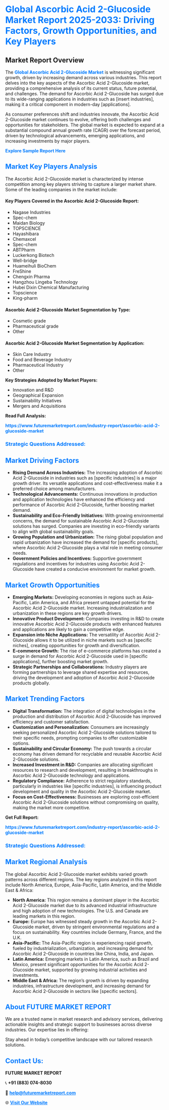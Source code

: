 <h1 style="color: #007BFF;">Global Ascorbic Acid 2-Glucoside Market Report 2025-2033: Driving Factors, Growth Opportunities, and Key Players</h1>

<section id="overview">
<h2>Market Report Overview</h2>
<p>The <a href="https://www.futuremarketreport.com/industry-report/ascorbic-acid-2-glucoside-market" style="color: #007BFF; text-decoration: none;"><strong>Global Ascorbic Acid 2-Glucoside Market</strong></a> is witnessing significant growth, driven by increasing demand across various industries. This report delves into the key aspects of the Ascorbic Acid 2-Glucoside market, providing a comprehensive analysis of its current status, future potential, and challenges. The demand for Ascorbic Acid 2-Glucoside has surged due to its wide-ranging applications in industries such as [insert industries], making it a critical component in modern-day [applications].</p>
<p>As consumer preferences shift and industries innovate, the Ascorbic Acid 2-Glucoside market continues to evolve, offering both challenges and opportunities for stakeholders. The global market is expected to expand at a substantial compound annual growth rate (CAGR) over the forecast period, driven by technological advancements, emerging applications, and increasing investments by major players.</p>
</section>

<section id="overview">
<p><a href="https://www.futuremarketreport.com/request-sample/reportId=96581" style="color: #007BFF; text-decoration: none;"><strong>Explore Sample Report Here</strong></a></p>
</section>

<section id="key-players">
<h2 style="color: #007BFF;">Market Key Players Analysis</h2>
<p>The Ascorbic Acid 2-Glucoside market is characterized by intense competition among key players striving to capture a larger market share. Some of the leading companies in the market include:</p>
<h4>Key Players Covered in the Ascorbic Acid 2-Glucoside Report:</h4>
<ul><li>Nagase Industries</li><li>Spec-chem</li><li>Maidan Biology</li><li>TOPSCIENCE</li><li>Hayashibara</li><li>Chemaxcel</li><li>Spec-chem</li><li>ABTPharm</li><li>Luckerkong Biotech</li><li>Well-bridge</li><li>Huameihuli BioChem</li><li>FreShine</li><li>Chengxin Pharma</li><li>Hangzhou Lingeba Technology</li><li>Hubei Dixin Chemical Manufacturing</li><li>Topscience</li><li>King-pharm</li></ul>
<h4>Ascorbic Acid 2-Glucoside Market Segmentation by Type:</h4>
<ul><li>Cosmetic grade</li><li>Pharmaceutical grade</li><li>Other</li></ul>

<h4>Ascorbic Acid 2-Glucoside Market Segmentation by Application:</h4>
<ul><li>Skin Care Industry</li><li>Food and Beverage Industry</li><li>Pharmaceutical Industry</li><li>Other</li></ul>
<p><strong>Key Strategies Adopted by Market Players:</strong></p>
<ul>
<li>Innovation and R&D</li>
<li>Geographical Expansion</li>
<li>Sustainability Initiatives</li>
<li>Mergers and Acquisitions</li>
</ul>
</section>

<section>
<p><strong>Read Full Analysis: </strong></p><a href="https://www.futuremarketreport.com/industry-report/ascorbic-acid-2-glucoside-market" style="color: #007BFF; text-decoration: none;"><strong>https://www.futuremarketreport.com/industry-report/ascorbic-acid-2-glucoside-market</strong></a>
<h3 style="color: #007BFF;">Strategic Questions Addressed:</h3>
</section>

<section id="driving-factors">
<h2 style="color: #007BFF;">Market Driving Factors</h2>
<ul>
<li><strong>Rising Demand Across Industries:</strong> The increasing adoption of Ascorbic Acid 2-Glucoside in industries such as [specific industries] is a major growth driver. Its versatile applications and cost-effectiveness make it a preferred choice among manufacturers.</li>
<li><strong>Technological Advancements:</strong> Continuous innovations in production and application technologies have enhanced the efficiency and performance of Ascorbic Acid 2-Glucoside, further boosting market demand.</li>
<li><strong>Sustainability and Eco-Friendly Initiatives:</strong> With growing environmental concerns, the demand for sustainable Ascorbic Acid 2-Glucoside solutions has surged. Companies are investing in eco-friendly variants to align with global sustainability goals.</li>
<li><strong>Growing Population and Urbanization:</strong> The rising global population and rapid urbanization have increased the demand for [specific products], where Ascorbic Acid 2-Glucoside plays a vital role in meeting consumer needs.</li>
<li><strong>Government Policies and Incentives:</strong> Supportive government regulations and incentives for industries using Ascorbic Acid 2-Glucoside have created a conducive environment for market growth.</li>
</ul>
</section>

<section id="growth-opportunities">
<h2 style="color: #007BFF;">Market Growth Opportunities</h2>
<ul>
<li><strong>Emerging Markets:</strong> Developing economies in regions such as Asia-Pacific, Latin America, and Africa present untapped potential for the Ascorbic Acid 2-Glucoside market. Increasing industrialization and urbanization in these regions are key growth drivers.</li>
<li><strong>Innovative Product Development:</strong> Companies investing in R&D to create innovative Ascorbic Acid 2-Glucoside products with enhanced features and applications are likely to gain a competitive edge.</li>
<li><strong>Expansion into Niche Applications:</strong> The versatility of Ascorbic Acid 2-Glucoside allows it to be utilized in niche markets such as [specific niches], creating opportunities for growth and diversification.</li>
<li><strong>E-commerce Growth:</strong> The rise of e-commerce platforms has created a surge in demand for Ascorbic Acid 2-Glucoside used in [specific applications], further boosting market growth.</li>
<li><strong>Strategic Partnerships and Collaborations:</strong> Industry players are forming partnerships to leverage shared expertise and resources, driving the development and adoption of Ascorbic Acid 2-Glucoside products globally.</li>
</ul>
</section>

<section id="trending-factors">
<h2 style="color: #007BFF;">Market Trending Factors</h2>
<ul>
<li><strong>Digital Transformation:</strong> The integration of digital technologies in the production and distribution of Ascorbic Acid 2-Glucoside has improved efficiency and customer satisfaction.</li>
<li><strong>Customization and Personalization:</strong> Consumers are increasingly seeking personalized Ascorbic Acid 2-Glucoside solutions tailored to their specific needs, prompting companies to offer customizable options.</li>
<li><strong>Sustainability and Circular Economy:</strong> The push towards a circular economy has driven demand for recyclable and reusable Ascorbic Acid 2-Glucoside solutions.</li>
<li><strong>Increased Investment in R&D:</strong> Companies are allocating significant resources to research and development, resulting in breakthroughs in Ascorbic Acid 2-Glucoside technology and applications.</li>
<li><strong>Regulatory Compliance:</strong> Adherence to strict regulatory standards, particularly in industries like [specific industries], is influencing product development and quality in the Ascorbic Acid 2-Glucoside market.</li>
<li><strong>Focus on Cost-Effectiveness:</strong> Businesses are exploring cost-efficient Ascorbic Acid 2-Glucoside solutions without compromising on quality, making the market more competitive.</li>
</ul>
</section>

<section>
<p><strong>Get Full Report: </strong></p><a href="https://www.futuremarketreport.com/industry-report/ascorbic-acid-2-glucoside-market" style="color: #007BFF; text-decoration: none;"><strong>https://www.futuremarketreport.com/industry-report/ascorbic-acid-2-glucoside-market</strong></a>
<h3 style="color: #007BFF;">Strategic Questions Addressed:</h3>
</section>


<section id="regional-analysis">
<h2 style="color: #007BFF;">Market Regional Analysis</h2>
<p>The global Ascorbic Acid 2-Glucoside market exhibits varied growth patterns across different regions. The key regions analyzed in this report include North America, Europe, Asia-Pacific, Latin America, and the Middle East & Africa:</p>
<ul>
<li><strong>North America:</strong> This region remains a dominant player in the Ascorbic Acid 2-Glucoside market due to its advanced industrial infrastructure and high adoption of new technologies. The U.S. and Canada are leading markets in this region.</li>
<li><strong>Europe:</strong> Europe has witnessed steady growth in the Ascorbic Acid 2-Glucoside market, driven by stringent environmental regulations and a focus on sustainability. Key countries include Germany, France, and the U.K.</li>
<li><strong>Asia-Pacific:</strong> The Asia-Pacific region is experiencing rapid growth, fueled by industrialization, urbanization, and increasing demand for Ascorbic Acid 2-Glucoside in countries like China, India, and Japan.</li>
<li><strong>Latin America:</strong> Emerging markets in Latin America, such as Brazil and Mexico, present significant opportunities for the Ascorbic Acid 2-Glucoside market, supported by growing industrial activities and investments.</li>
<li><strong>Middle East & Africa:</strong> The region’s growth is driven by expanding industries, infrastructure development, and increasing demand for Ascorbic Acid 2-Glucoside in sectors like [specific sectors].</li>
</ul>
</section>

<footer>
<h2 style="color: #007BFF;">About FUTURE MARKET REPORT</h2>
<p>We are a trusted name in market research and advisory services, delivering actionable insights and strategic support to businesses across diverse industries. Our expertise lies in offering:</p>

<p>Stay ahead in today’s competitive landscape with our tailored research solutions.</p>

<h2 style="color: #007BFF;">Contact Us:</h2>
<p><strong>FUTURE MARKET REPORT</strong></p>
<p>📞 <strong>+91 (883) 074-8030</strong></p>
<p>📧 <strong><a href="mailto:help@futuremarketreport.com" style="color: #007BFF;">help@futuremarketreport.com</a></strong></p>
<p>🌐 <strong><a href="https://www.futuremarketreport.com/" style="color: #007BFF;">Visit Our Website</a></strong></p>
</footer>